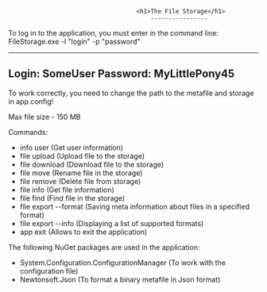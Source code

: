            
														
										<h1>The File Storage</h1>
											----------------

To log in to the application, you must enter in the command line:
FileStorage.exe -l "login" -p "password"

--------------------------------
Login: SomeUser
Password: MyLittlePony45
--------------------------------

To work correctly, you need to change the path to the metafile 
and storage in app.config!

Max file size - 150 MB


Commands:

- info user 
(Get user information)
- file upload <path-to-file> 
(Upload file to the storage)
- file download <file-name> <destination-path> 
(Download file to the storage)
- file move <source-file-name> <destination-file-name> 
(Rename file in the storage)
- file remove <file-name> 
(Delete file from storage)
- file info <file-name> 
(Get file information)
- file find <file-name> 
(Find file in the storage)
- file export <destination-path> --format <format> 
(Saving meta information about files in a specified format)
- file export --info 
(Displaying a list of supported formats)
- app exit
(Allows to exit the application)


The following NuGet packages are used in the application:

- System.Configuration.ConfigurationManager (To work with the configuration file)
- Newtonsoft.Json (To format a binary metafile in Json format)
